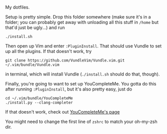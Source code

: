 My dotfiles.

Setup is pretty simple. Drop this folder somewhere (make sure it's in a folder;
you can probably get away with unloading all this stuff in `/home` but that'd
just be ugly...) and run

```
./install.sh
```

Then open up Vim and enter `:PluginInstall`. That should use Vundle to set up
all the plugins. If that doesn't work, try

```
git clone https://github.com/VundleVim/Vundle.vim.git ~/.vim/bundle/Vundle.vim
```

in terminal, which will install Vundle (`./install.sh` should do that, though).

Finally, you're going to want to set up YouCompleteMe. You gotta do this after
running `:PluginInstall`, but it's also pretty easy, just do

```
cd ~/.vim/bundle/YouCompleteMe
./install.py --clang-completer
```

If that doesn't work, check out [YouCompleteMe's
page](https://github.com/Valloric/YouCompleteMe)

You might need to change the first line of `zshrc` to match your oh-my-zsh dir.
